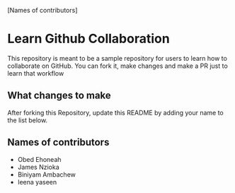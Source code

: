 [Names of contributors] 
# Learn Github Collaboration
This repository is meant to be a sample repository for users to learn how to collaborate on GitHub. You can fork it, make changes and make a PR just to learn that workflow

## What changes to make
After forking this Repository, update this README by adding your name to the list below.

## Names of contributors 
- Obed Ehoneah
- James Nzioka
- Biniyam Ambachew
- leena yaseen

